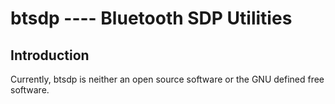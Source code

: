 # btsdp ---- Bluetooth SDP Utilities

## Introduction

Currently, btsdp is neither an open source software or the GNU defined free software.
